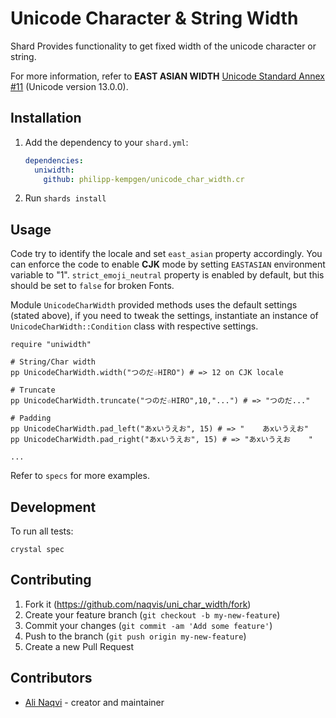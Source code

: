 # Unicode Character & String Width

Shard Provides functionality to get fixed width of the unicode character or string.

For more information, refer to **EAST ASIAN WIDTH** [Unicode Standard Annex #11](http://unicode.org/reports/tr29/) (Unicode version 13.0.0).

## Installation

1. Add the dependency to your `shard.yml`:

   ```yaml
   dependencies:
     uniwidth:
       github: philipp-kempgen/unicode_char_width.cr
   ```

2. Run `shards install`

## Usage

Code try to identify the locale and set `east_asian` property accordingly. You can enforce the code to enable **CJK** mode by setting `EASTASIAN` environment variable to "1". `strict_emoji_neutral` property is enabled by default, but this should be set to `false` for broken Fonts.

Module `UnicodeCharWidth` provided methods uses the default settings (stated above), if you need to tweak the settings, instantiate an instance of `UnicodeCharWidth::Condition` class with respective settings.
```crystal
require "uniwidth"

# String/Char width
pp UnicodeCharWidth.width("つのだ☆HIRO") # => 12 on CJK locale

# Truncate
pp UnicodeCharWidth.truncate("つのだ☆HIRO",10,"...") # => "つのだ..."

# Padding
pp UnicodeCharWidth.pad_left("あxいうえお", 15) # => "    あxいうえお"
pp UnicodeCharWidth.pad_right("あxいうえお", 15) # => "あxいうえお    "

...
```

Refer to `specs` for more examples.

## Development

To run all tests:

```
crystal spec
```

## Contributing

1. Fork it (<https://github.com/naqvis/uni_char_width/fork>)
2. Create your feature branch (`git checkout -b my-new-feature`)
3. Commit your changes (`git commit -am 'Add some feature'`)
4. Push to the branch (`git push origin my-new-feature`)
5. Create a new Pull Request

## Contributors

- [Ali Naqvi](https://github.com/naqvis) - creator and maintainer
